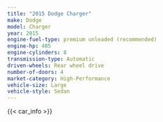 ```yaml
---
title: "2015 Dodge Charger"
make: Dodge
model: Charger
year: 2015
engine-fuel-type: premium unleaded (recommended)
engine-hp: 485
engine-cylinders: 8
transmission-type: Automatic
driven-wheels: Rear wheel drive
number-of-doors: 4
market-category: High-Performance
vehicle-size: Large
vehicle-style: Sedan
---
```


{{< car_info >}}
